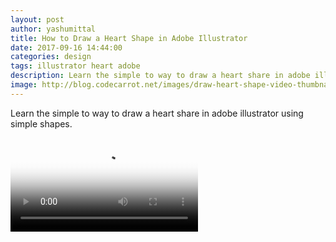 ```yaml
---
layout: post
author: yashumittal
title: How to Draw a Heart Shape in Adobe Illustrator
date: 2017-09-16 14:44:00
categories: design
tags: illustrator heart adobe
description: Learn the simple to way to draw a heart share in adobe illustrator using simple shapes.
image: http://blog.codecarrot.net/images/draw-heart-shape-video-thumbnail.jpg
---
```


Learn the simple to way to draw a heart share in adobe illustrator using simple shapes.

<video poster="http://blog.codecarrot.net/images/draw-heart-shape-video-thumbnail.jpg" controls>
  <source src="https://r14---sn-cvh7kn7r.googlevideo.com/videoplayback?ms=au&sparams=dur%2Cei%2Cid%2Cinitcwndbps%2Cip%2Cipbits%2Citag%2Clmt%2Cmime%2Cmm%2Cmn%2Cms%2Cmv%2Cpl%2Cratebypass%2Crequiressl%2Csource%2Cexpire&mv=m&mt=1505552792&lmt=1502011322606246&ip=103.253.148.93&expire=1505574475&itag=22&dur=118.050&mn=sn-cvh7kn7r&mm=31&ipbits=0&key=yt6&mime=video%2Fmp4&id=o-ABH7XoyvIfgxfQzbYPj8GyAW5_9tJJRVsPFFxOHdaNaV&source=youtube&initcwndbps=226250&requiressl=yes&signature=0ED32CE5094D70D22AC2405E647AAE34B475E93C.6DE97D07BF3D46BF762717CD77BD747CA3BE8F12&ei=6-m8WcKjCcGpqQHlxpCwCQ&ratebypass=yes&pl=24" type="video/mp4">
</video>
